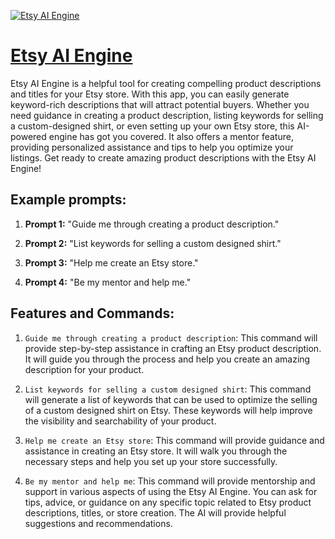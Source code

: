 [![Etsy AI Engine](https://files.oaiusercontent.com/file-wVTHr7W7WQAGLrcB3g0lV6dc?se=2123-10-17T01%3A48%3A28Z&sp=r&sv=2021-08-06&sr=b&rscc=max-age%3D31536000%2C%20immutable&rscd=attachment%3B%20filename%3DEtsy_shop_background_with_a_small_store_front_bu.jpg&sig=q8pspQfkSKFmaHqLRZg8f%2B%2BMUMjGTEe5nCgOce/JFSE%3D)](https://chat.openai.com/g/g-U1EuXEZ6Y-etsy-ai-engine)

# [Etsy AI Engine](https://chat.openai.com/g/g-U1EuXEZ6Y-etsy-ai-engine)

Etsy AI Engine is a helpful tool for creating compelling product descriptions and titles for your Etsy store. With this app, you can easily generate keyword-rich descriptions that will attract potential buyers. Whether you need guidance in creating a product description, listing keywords for selling a custom-designed shirt, or even setting up your own Etsy store, this AI-powered engine has got you covered. It also offers a mentor feature, providing personalized assistance and tips to help you optimize your listings. Get ready to create amazing product descriptions with the Etsy AI Engine!

## Example prompts:

1. **Prompt 1:** "Guide me through creating a product description."

2. **Prompt 2:** "List keywords for selling a custom designed shirt."

3. **Prompt 3:** "Help me create an Etsy store."

4. **Prompt 4:** "Be my mentor and help me."

## Features and Commands:

1. `Guide me through creating a product description`: This command will provide step-by-step assistance in crafting an Etsy product description. It will guide you through the process and help you create an amazing description for your product.

2. `List keywords for selling a custom designed shirt`: This command will generate a list of keywords that can be used to optimize the selling of a custom designed shirt on Etsy. These keywords will help improve the visibility and searchability of your product.

3. `Help me create an Etsy store`: This command will provide guidance and assistance in creating an Etsy store. It will walk you through the necessary steps and help you set up your store successfully.

4. `Be my mentor and help me`: This command will provide mentorship and support in various aspects of using the Etsy AI Engine. You can ask for tips, advice, or guidance on any specific topic related to Etsy product descriptions, titles, or store creation. The AI will provide helpful suggestions and recommendations.